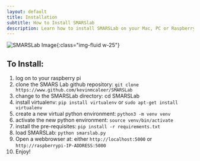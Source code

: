 ```yaml
---
layout: default
title: Installation
subtitle: How to Install SMARSlab
description: Learn how to install SMARSLab on your Mac, PC or Raspberry Pi
---
```


![SMARSLab Image](/assets/img/smarslab.png){:class="img-fluid w-25"}

## To Install:

1. log on to your raspberry pi
1. clone the SMARS Lab github repository: `git clone https://www.github.com/kevinmcaleer/SMARSLab`
1. change to the SMARSLab directory: cd SMARSLab
1. install virtualenv: `pip install virtualenv` or `sudo apt-get install virtualenv`
1. create a new virtual python environment: `python3 -m venv venv`
1. activate the new python environment: `source venv/bin/activate`
1. install the pre-requisites: `pip install -r requirements.txt`
1. load SMARSLab: `python smarslab.py`
1. Open a webbrowser at: either `http://localhost:5000` or `http://raspberrypi-IP-ADDRESS:5000`
1. Enjoy!
